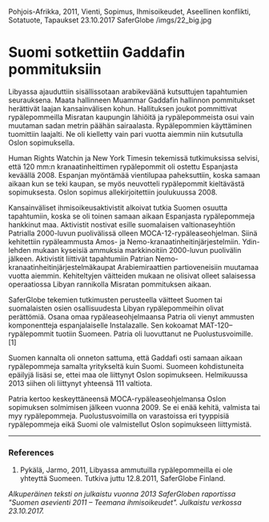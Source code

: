 Pohjois-Afrikka, 2011, Vienti, Sopimus, Ihmisoikeudet, Aseellinen konflikti, Sotatuote, Tapaukset
23.10.2017
SaferGlobe
/imgs/22_big.jpg


# Suomi sotkettiin Gaddafin pommituksiin

Libyassa ajauduttiin sisällissotaan arabikeväänä kutsuttujen tapahtumien seurauksena. Maata hallinneen Muammar Gaddafin hallinnon pommitukset herättivät laajan kansainvälisen kohun. Hallituksen joukot pommittivat rypälepommeilla Misratan kaupungin lähiöitä ja rypälepommeista osui vain muutaman sadan metrin päähän sairaalasta. Rypälepommien käyttäminen tuomittiin laajalti. Ne oli kielletty vain pari vuotta aiemmin niin kutsutulla Oslon sopimuksella.

Human Rights Watchin ja New York Timesin tekemissä tutkimuksissa selvisi, että 120 mm:n kranaatinheittimen rypälepommit oli ostettu Espanjasta keväällä 2008. Espanjan myöntämää vientilupaa paheksuttiin, koska samaan aikaan kun se teki kaupan, se myös neuvotteli rypälepommit kieltävästä sopimuksesta. Oslon sopimus allekirjoitettiin joulukuussa 2008.

Kansainväliset ihmisoikeusaktivistit alkoivat tutkia Suomen osuutta tapahtumiin, koska se oli toinen samaan aikaan Espanjasta rypälepommeja hankkinut maa. Aktivistit nostivat esille suomalaisen valtionaseyhtiön Patrialla 2000-luvun puolivälissä olleen MOCA-12-rypäleaseohjelman. Siinä kehitettiin rypäleammusta Amos- ja Nemo-kranaatinheitinjärjestelmiin. Ydin-lehden mukaan kyseisiä ammuksia markkinoitiin 2000-luvun puolivälin jälkeen. Aktivistit liittivät tapahtumiin Patrian Nemo-kranaatinheitinjärjestelmäkaupat Arabiemiraattien partioveneisiin muutamaa vuotta aiemmin. Kehiteltyjen väitteiden mukaan ne olisivat olleet salaisessa operaatiossa Libyan rannikolla Misratan pommituksen aikaan.

SaferGlobe tekemien tutkimusten perusteella väitteet Suomen tai suomalaisten osien osallisuudesta Libyan rypälepommeihin olivat perättömiä. Osana omaa rypäleaseohjelmaansa Patria oli vienyt ammusten komponentteja espanjalaiselle Instalazalle. Sen kokoamat MAT-120–rypälepommit tuotiin Suomeen. Patria oli luovuttanut ne Puolustusvoimille.[1]

Suomen kannalta oli onneton sattuma, että Gaddafi osti samaan aikaan rypälepommeja samalta yritykseltä kuin Suomi. Suomeen kohdistuneita epäilyjä lisäsi se, ettei maa ole liittynyt Oslon sopimukseen. Helmikuussa 2013 siihen oli liittynyt yhteensä 111 valtiota.

Patria kertoo keskeyttäneensä MOCA-rypäleaseohjelmansa Oslon sopimuksen solmimisen jälkeen vuonna 2009. Se ei enää kehitä, valmista tai myy rypälepommeja. Puolustusvoimilla on varastoissa eri tyyppisiä rypälepommeja eikä Suomi ole valmistellut Oslon sopimukseen liittymistä.

***

### References

1. Pykälä, Jarmo, 2011, Libyassa ammutuilla rypälepommeilla ei ole yhteyttä Suomeen. Tutkiva juttu 12.8.2011, SaferGlobe Finland.

*Alkuperäinen teksti on julkaistu vuonna 2013 SaferGloben raportissa "Suomen asevienti 2011 – Teemana ihmisoikeudet".
Julkaistu verkossa 23.10.2017.*